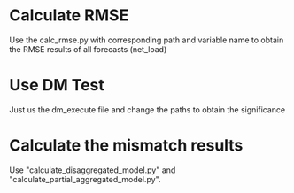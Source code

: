 # Calculate RMSE

Use the calc_rmse.py with corresponding path and variable name to obtain the RMSE results of all forecasts (net_load)

# Use DM Test

Just us the dm_execute file and change the paths to obtain the significance

# Calculate the mismatch results

Use "calculate_disaggregated_model.py" and "calculate_partial_aggregated_model.py".